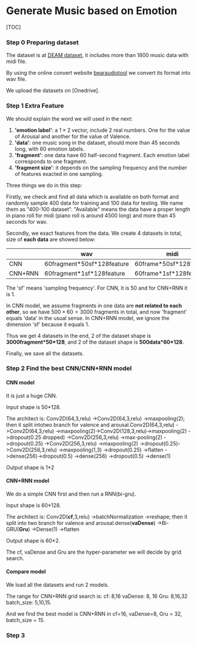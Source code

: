 # Generate Music based on Emotion

[TOC]

### Step 0 Preparing dataset

The dataset is at [DEAM dataset](http://cvml.unige.ch/databases/DEAM/), it includes more than 1800 music data with midi file.

By using the online convert website [bearaudiotool](https://www.bearaudiotool.com/mp3-to-midi) we convert its format into wav file.

We upload the datasets on [Onedrive].

### Step 1 Extra Feature

We should explain the word we will used in the next:
1. **'emotion label'**: a $1\times 2$ vector, include 2 real numbers. One for the value of Arousal and another for the value of Valence.
2. **'data'**: one music song in the dataset, should more than 45 seconds long, with 60 emotion labels.
3. **'fragment'**: one data have 60 half-second fragment. Each emotion label corresponds to one fragment.
4. **'fragment size'**: it depends on the sampling frequency and the number of features exacted in one sampling.

Three things we do in this step:

Firstly, we check and find all data which is available on both format and randomly sample 400 data for training and 100 data for testing. We name them as "400-100 dataset". "Available" means the data have a proper length in piano roll for midi (piano roll is around 4500 long) and more than 45 seconds for wav.

Secondly, we exact features from the data. We create 4 datasets in total, size of **each data** are showed below:

|         | wav                          | midi                      |
| ------- | ---------------------------- | ------------------------- |
| CNN     | 60fragment\*50sf\*128feature | 60frame\*50sf\*128feature |
| CNN+RNN | 60fragment\*1sf\*128feature  | 60frame\*1sf\*128feature  |

The 'sf' means 'sampling frequency'. For CNN, it is 50 and for CNN+RNN it is 1.

In CNN model, we assume fragments in one data are **not related to each other**, so we have $500\times 60=3000$ fragments in total, and now 'fragment' equals 'data' in the usual sense. In CNN+RNN model, we ignore the dimension 'sf' because it equals 1.

Thus we get 4 datasets in the end, 2 of the dataset shape is **3000fragment\*50\*128**, and 2 of the dataset shape is **500data\*60\*128**.

Finally, we save all the datasets.

### Step 2 Find the best CNN/CNN+RNN model

#### CNN model

It is just a huge CNN.

Input shape is 50\*128.

The architect is:
Conv2D(64,3,relu) ->Conv2D(64,3,relu) ->maxpooling(2); then it split intotwo branch for valence and arousal.Conv2D(64,3,relu) ->Conv2D(64,3,relu) ->maxpooling(2)->Conv2D(128,3,relu)->maxpooling(2)  ->dropout(0.25  dropped)  ->Conv2D(256,3,relu)  ->max-pooling(2) ->dropout(0.25) ->Conv2D(256,3,relu) ->maxpooling(2) ->dropout(0.25)->Conv2D(256,3,relu) ->maxpooling(1,3) ->dropout(0.25) ->flatten ->dense(256)->dropout(0.5) ->dense(256) ->dropout(0.5) ->dense(1)

Output shape is 1\*2

#### CNN+RNN model

We do a simple CNN first and then run a RNN(bi-gru).

Input shape is 60\*128.

The architect is:
Conv2D(**cf**,3,relu) ->batchNormalization ->reshape; then it split into two branch for valence and arousal.dense(**vaDense**) ->Bi-GRU(**Gru**) ->Dense(1) ->flatten

Output shape is 60*2.

The cf, vaDense and Gru are the hyper-parameter we will decide by grid search.

#### Compare model

We load all the datasets and run 2 models.

The range for CNN+RNN grid search is:
cf: 8,16
vaDense: 8, 16
Gru: 8,16,32
batch_size: 5,10,15.

And we find the best model is CNN+RNN in cf=16, vaDense=8, Gru = 32, batch_size = 15.

### Step 3













